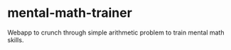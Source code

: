 # mental-math-trainer
Webapp to crunch through simple arithmetic problem to train mental math skills.

